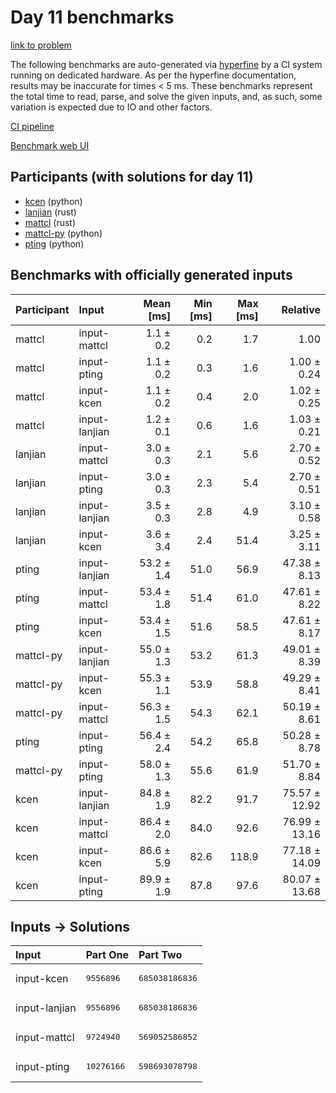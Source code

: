 # Day 11 benchmarks

[link to problem](https://adventofcode.com/2023/day/11)

The following benchmarks are auto-generated via
[hyperfine](https://github.com/sharkdp/hyperfine) by a CI system running on
dedicated hardware. As per the hyperfine documentation, results may be
inaccurate for times < 5 ms. These benchmarks represent the total time to read,
parse, and solve the given inputs, and, as such, some variation is expected due
to IO and other factors.

[CI pipeline](http://ci.papercode.net:8080/teams/main/pipelines/aoc2023)

[Benchmark web UI](https://aoc.ancalagon.black)


## Participants (with solutions for day 11)

- [kcen](https://github.com/kcen/aoc2023) (python)
- [lanjian](https://github.com/lanjian/aoc-2023) (rust)
- [mattcl](https://github.com/mattcl/aoc2023) (rust)
- [mattcl-py](https://github.com/mattcl/aoc2023-py) (python)
- [pting](https://github.com/pting/aoc2023) (python)


## Benchmarks with officially generated inputs

| Participant | Input | Mean [ms] | Min [ms] | Max [ms] | Relative |
|:---|:---|---:|---:|---:|---:|
| mattcl | input-mattcl | 1.1 ± 0.2 | 0.2 | 1.7 | 1.00 |
| mattcl | input-pting | 1.1 ± 0.2 | 0.3 | 1.6 | 1.00 ± 0.24 |
| mattcl | input-kcen | 1.1 ± 0.2 | 0.4 | 2.0 | 1.02 ± 0.25 |
| mattcl | input-lanjian | 1.2 ± 0.1 | 0.6 | 1.6 | 1.03 ± 0.21 |
| lanjian | input-mattcl | 3.0 ± 0.3 | 2.1 | 5.6 | 2.70 ± 0.52 |
| lanjian | input-pting | 3.0 ± 0.3 | 2.3 | 5.4 | 2.70 ± 0.51 |
| lanjian | input-lanjian | 3.5 ± 0.3 | 2.8 | 4.9 | 3.10 ± 0.58 |
| lanjian | input-kcen | 3.6 ± 3.4 | 2.4 | 51.4 | 3.25 ± 3.11 |
| pting | input-lanjian | 53.2 ± 1.4 | 51.0 | 56.9 | 47.38 ± 8.13 |
| pting | input-mattcl | 53.4 ± 1.8 | 51.4 | 61.0 | 47.61 ± 8.22 |
| pting | input-kcen | 53.4 ± 1.5 | 51.6 | 58.5 | 47.61 ± 8.17 |
| mattcl-py | input-lanjian | 55.0 ± 1.3 | 53.2 | 61.3 | 49.01 ± 8.39 |
| mattcl-py | input-kcen | 55.3 ± 1.1 | 53.9 | 58.8 | 49.29 ± 8.41 |
| mattcl-py | input-mattcl | 56.3 ± 1.5 | 54.3 | 62.1 | 50.19 ± 8.61 |
| pting | input-pting | 56.4 ± 2.4 | 54.2 | 65.8 | 50.28 ± 8.78 |
| mattcl-py | input-pting | 58.0 ± 1.3 | 55.6 | 61.9 | 51.70 ± 8.84 |
| kcen | input-lanjian | 84.8 ± 1.9 | 82.2 | 91.7 | 75.57 ± 12.92 |
| kcen | input-mattcl | 86.4 ± 2.0 | 84.0 | 92.6 | 76.99 ± 13.16 |
| kcen | input-kcen | 86.6 ± 5.9 | 82.6 | 118.9 | 77.18 ± 14.09 |
| kcen | input-pting | 89.9 ± 1.9 | 87.8 | 97.6 | 80.07 ± 13.68 |


## Inputs -> Solutions

| Input | Part One | Part Two |
|:---|:---|:---|
|input-kcen|<pre>9556896</pre>|<pre>685038186836</pre>|
|input-lanjian|<pre>9556896</pre>|<pre>685038186836</pre>|
|input-mattcl|<pre>9724940</pre>|<pre>569052586852</pre>|
|input-pting|<pre>10276166</pre>|<pre>598693078798</pre>|